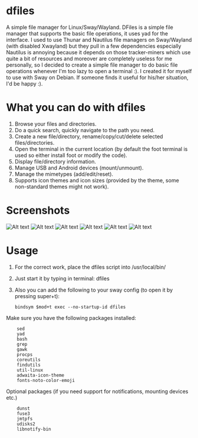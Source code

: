 # dfiles
A simple file manager for Linux/Sway/Wayland.
DFiles is a simple file manager that supports the basic file operations, it uses yad for the interface.
I used to use Thunar and Nautilus file managers on Sway/Wayland (with disabled Xwayland) but they pull in a few dependencies especially Nautilus is annoying because it depends on those tracker-miners which use quite a bit of resources and moreover are completely useless for me personally, so I decided to create a simple file manager to do basic file operations whenever I'm too lazy to open a terminal :). I created it for myself to use with Sway on Debian. If someone finds it useful for his/her situation, I'd be happy :).

# What you can do with dfiles
   1. Browse your files and directories.
   2. Do a quick search, quickly navigate to the path you need.
   3. Create a new file/directory, rename/copy/cut/delete selected files/directories.
   4. Open the terminal in the current location (by default the foot terminal is used so either install foot or modify the code).
   5. Display file/directory information.
   6. Manage USB and Android devices (mount/unmount).
   7. Manage the mimetypes (add/edit/reset).
   8. Supports icon themes and icon sizes (provided by the theme, some non-standard themes might not work).

# Screenshots
![Alt text](https://github.com/DiogenesVX/dfiles/blob/main/dfiles.png)
![Alt text](https://github.com/DiogenesVX/dfiles/blob/main/dfiles-options.png)
![Alt text](https://github.com/DiogenesVX/dfiles/blob/main/breeze-dark-22.png)
![Alt text](https://github.com/DiogenesVX/dfiles/blob/main/breeze-dark-64.png)
![Alt text](https://github.com/DiogenesVX/dfiles/blob/main/adwaita.png)
![Alt text](https://github.com/DiogenesVX/dfiles/blob/main/dfiles-mimetype-editor.png)

# Usage
  1. For the correct work, place the dfiles script into /usr/local/bin/
  2. Just start it by typing in terminal: dfiles
  3. Also you can add the following to your sway config (to open it by pressing super+t):
  
         bindsym $mod+t exec --no-startup-id dfiles
  
 Make sure you have the following packages installed:

        sed
        yad
        bash
        grep
        gawk
        procps
        coreutils
        findutils
        util-linux
        adwaita-icon-theme
        fonts-noto-color-emoji
        
 Optional packages (if you need support for notifications, mounting devices etc.)

        dunst
        fuse3
        jmtpfs
        udisks2
        libnotify-bin
